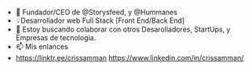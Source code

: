 - 🙌 Fundador/CEO de @Storysfeed, y @Hummanes
- 💡Desarrollador web Full Stack [Front End/Back End]
- 💞️ Estoy buscando colaborar con otros Desarolladores, StartUps, y Empresas de tecnologia.
- 📫 Mis enlances
- https://linktr.ee/crissamman
https://www.linkedin.com/in/crissamman/
